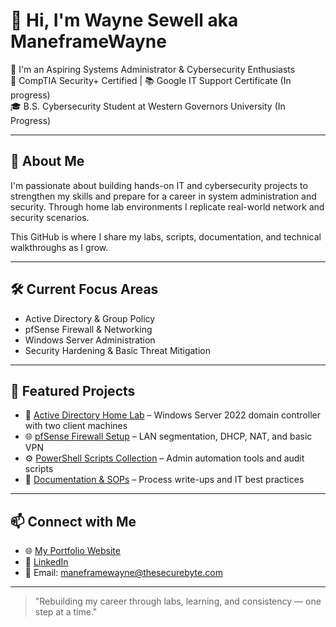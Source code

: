 # 👋 Hi, I'm Wayne Sewell aka ManeframeWayne

🔧 I'm an Aspiring Systems Administrator & Cybersecurity Enthusiasts  
📜 CompTIA Security+ Certified | 📚 Google IT Support Certificate (In progress)  
🎓 B.S. Cybersecurity Student at Western Governors University (In Progress)  

--- 

## 🧠 About Me

I'm passionate about building hands-on IT and cybersecurity projects to strengthen my skills and prepare for a career in system administration and security. Through home lab environments I replicate real-world network and security scenarios.

This GitHub is where I share my labs, scripts, documentation, and technical walkthroughs as I grow.

---

## 🛠️ Current Focus Areas
- Active Directory & Group Policy
- pfSense Firewall & Networking
- Windows Server Administration
- Security Hardening & Basic Threat Mitigation

---

## 📂 Featured Projects
- 🔐 [Active Directory Home Lab](active-directory-home-lab/01-README.md) – Windows Server 2022 domain controller with two client machines  
- 🌐 [pfSense Firewall Setup](#) – LAN segmentation, DHCP, NAT, and basic VPN  
- ⚙️ [PowerShell Scripts Collection](#) – Admin automation tools and audit scripts  
- 📁 [Documentation & SOPs](#) – Process write-ups and IT best practices

---

## 📫 Connect with Me
- 🌐 [My Portfolio Website](https://www.thesecurebyte.com)
- 💼 [LinkedIn](https://www.linkedin.com/in/wayne-sewell-95338466/)
- 📧 Email: maneframewayne@thesecurebyte.com

---

> "Rebuilding my career through labs, learning, and consistency — one step at a time."


<!---
ManeFrameWayne/ManeFrameWayne is a ✨ special ✨ repository because its `README.md` (this file) appears on your GitHub profile.
You can click the Preview link to take a look at your changes.
--->
